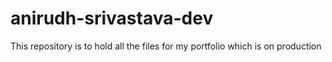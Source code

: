 # anirudh-srivastava-dev
This repository is to hold all the files for my portfolio which is on production
